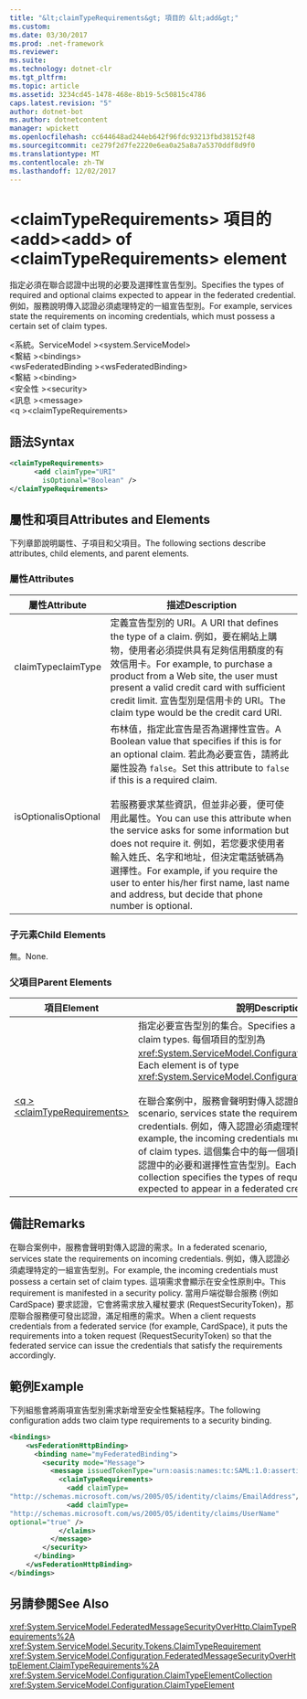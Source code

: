 ```yaml
---
title: "&lt;claimTypeRequirements&gt; 項目的 &lt;add&gt;"
ms.custom: 
ms.date: 03/30/2017
ms.prod: .net-framework
ms.reviewer: 
ms.suite: 
ms.technology: dotnet-clr
ms.tgt_pltfrm: 
ms.topic: article
ms.assetid: 3234cd45-1478-468e-8b19-5c50815c4786
caps.latest.revision: "5"
author: dotnet-bot
ms.author: dotnetcontent
manager: wpickett
ms.openlocfilehash: cc644648ad244eb642f96fdc93213fbd38152f48
ms.sourcegitcommit: ce279f2d7fe2220e6ea0a25a8a7a5370ddf8d9f0
ms.translationtype: MT
ms.contentlocale: zh-TW
ms.lasthandoff: 12/02/2017
---
```

# <a name="ltaddgt-of-ltclaimtyperequirementsgt-element"></a><span data-ttu-id="47ed7-102">&lt;claimTypeRequirements&gt; 項目的 &lt;add&gt;</span><span class="sxs-lookup"><span data-stu-id="47ed7-102">&lt;add&gt; of &lt;claimTypeRequirements&gt; element</span></span>
<span data-ttu-id="47ed7-103">指定必須在聯合認證中出現的必要及選擇性宣告型別。</span><span class="sxs-lookup"><span data-stu-id="47ed7-103">Specifies the types of required and optional claims expected to appear in the federated credential.</span></span> <span data-ttu-id="47ed7-104">例如，服務說明傳入認證必須處理特定的一組宣告型別。</span><span class="sxs-lookup"><span data-stu-id="47ed7-104">For example, services state the requirements on incoming credentials, which must possess a certain set of claim types.</span></span>  
  
 <span data-ttu-id="47ed7-105">\<系統。ServiceModel ></span><span class="sxs-lookup"><span data-stu-id="47ed7-105">\<system.ServiceModel></span></span>  
<span data-ttu-id="47ed7-106">\<繫結 ></span><span class="sxs-lookup"><span data-stu-id="47ed7-106">\<bindings></span></span>  
<span data-ttu-id="47ed7-107">\<wsFederatedBinding ></span><span class="sxs-lookup"><span data-stu-id="47ed7-107">\<wsFederatedBinding></span></span>  
<span data-ttu-id="47ed7-108">\<繫結 ></span><span class="sxs-lookup"><span data-stu-id="47ed7-108">\<binding></span></span>  
<span data-ttu-id="47ed7-109">\<安全性 ></span><span class="sxs-lookup"><span data-stu-id="47ed7-109">\<security></span></span>  
<span data-ttu-id="47ed7-110">\<訊息 ></span><span class="sxs-lookup"><span data-stu-id="47ed7-110">\<message></span></span>  
<span data-ttu-id="47ed7-111">\<q ></span><span class="sxs-lookup"><span data-stu-id="47ed7-111">\<claimTypeRequirements></span></span>  
  
## <a name="syntax"></a><span data-ttu-id="47ed7-112">語法</span><span class="sxs-lookup"><span data-stu-id="47ed7-112">Syntax</span></span>  
  
```xml  
<claimTypeRequirements>  
      <add claimType="URI"  
        isOptional="Boolean" />  
</claimTypeRequirements>  
```  
  
## <a name="attributes-and-elements"></a><span data-ttu-id="47ed7-113">屬性和項目</span><span class="sxs-lookup"><span data-stu-id="47ed7-113">Attributes and Elements</span></span>  
 <span data-ttu-id="47ed7-114">下列章節說明屬性、子項目和父項目。</span><span class="sxs-lookup"><span data-stu-id="47ed7-114">The following sections describe attributes, child elements, and parent elements.</span></span>  
  
### <a name="attributes"></a><span data-ttu-id="47ed7-115">屬性</span><span class="sxs-lookup"><span data-stu-id="47ed7-115">Attributes</span></span>  
  
|<span data-ttu-id="47ed7-116">屬性</span><span class="sxs-lookup"><span data-stu-id="47ed7-116">Attribute</span></span>|<span data-ttu-id="47ed7-117">描述</span><span class="sxs-lookup"><span data-stu-id="47ed7-117">Description</span></span>|  
|---------------|-----------------|  
|<span data-ttu-id="47ed7-118">claimType</span><span class="sxs-lookup"><span data-stu-id="47ed7-118">claimType</span></span>|<span data-ttu-id="47ed7-119">定義宣告型別的 URI。</span><span class="sxs-lookup"><span data-stu-id="47ed7-119">A URI that defines the type of a claim.</span></span> <span data-ttu-id="47ed7-120">例如，要在網站上購物，使用者必須提供具有足夠信用額度的有效信用卡。</span><span class="sxs-lookup"><span data-stu-id="47ed7-120">For example, to purchase a product from a Web site, the user must present a valid credit card with sufficient credit limit.</span></span> <span data-ttu-id="47ed7-121">宣告型別是信用卡的 URI。</span><span class="sxs-lookup"><span data-stu-id="47ed7-121">The claim type would be the credit card URI.</span></span>|  
|<span data-ttu-id="47ed7-122">isOptional</span><span class="sxs-lookup"><span data-stu-id="47ed7-122">isOptional</span></span>|<span data-ttu-id="47ed7-123">布林值，指定此宣告是否為選擇性宣告。</span><span class="sxs-lookup"><span data-stu-id="47ed7-123">A Boolean value that specifies if this is for an optional claim.</span></span> <span data-ttu-id="47ed7-124">若此為必要宣告，請將此屬性設為 `false`。</span><span class="sxs-lookup"><span data-stu-id="47ed7-124">Set this attribute to `false` if this is a required claim.</span></span><br /><br /> <span data-ttu-id="47ed7-125">若服務要求某些資訊，但並非必要，便可使用此屬性。</span><span class="sxs-lookup"><span data-stu-id="47ed7-125">You can use this attribute when the service asks for some information but does not require it.</span></span> <span data-ttu-id="47ed7-126">例如，若您要求使用者輸入姓氏、名字和地址，但決定電話號碼為選擇性。</span><span class="sxs-lookup"><span data-stu-id="47ed7-126">For example, if you require the user to enter his/her first name, last name and address, but decide that phone number is optional.</span></span>|  
  
### <a name="child-elements"></a><span data-ttu-id="47ed7-127">子元素</span><span class="sxs-lookup"><span data-stu-id="47ed7-127">Child Elements</span></span>  
 <span data-ttu-id="47ed7-128">無。</span><span class="sxs-lookup"><span data-stu-id="47ed7-128">None.</span></span>  
  
### <a name="parent-elements"></a><span data-ttu-id="47ed7-129">父項目</span><span class="sxs-lookup"><span data-stu-id="47ed7-129">Parent Elements</span></span>  
  
|<span data-ttu-id="47ed7-130">項目</span><span class="sxs-lookup"><span data-stu-id="47ed7-130">Element</span></span>|<span data-ttu-id="47ed7-131">說明</span><span class="sxs-lookup"><span data-stu-id="47ed7-131">Description</span></span>|  
|-------------|-----------------|  
|[<span data-ttu-id="47ed7-132">\<q ></span><span class="sxs-lookup"><span data-stu-id="47ed7-132">\<claimTypeRequirements></span></span>](../../../../../docs/framework/configure-apps/file-schema/wcf/claimtyperequirements-for-message.md)|<span data-ttu-id="47ed7-133">指定必要宣告型別的集合。</span><span class="sxs-lookup"><span data-stu-id="47ed7-133">Specifies a collection of required claim types.</span></span> <span data-ttu-id="47ed7-134">每個項目的型別為 <xref:System.ServiceModel.Configuration.ClaimTypeElement>。</span><span class="sxs-lookup"><span data-stu-id="47ed7-134">Each element is of type <xref:System.ServiceModel.Configuration.ClaimTypeElement>.</span></span><br /><br /> <span data-ttu-id="47ed7-135">在聯合案例中，服務會聲明對傳入認證的需求。</span><span class="sxs-lookup"><span data-stu-id="47ed7-135">In a federated scenario, services state the requirements on incoming credentials.</span></span> <span data-ttu-id="47ed7-136">例如，傳入認證必須處理特定的一組宣告型別。</span><span class="sxs-lookup"><span data-stu-id="47ed7-136">For example, the incoming credentials must possess a certain set of claim types.</span></span> <span data-ttu-id="47ed7-137">這個集合中的每一個項目都會指定要顯示在聯合認證中的必要和選擇性宣告型別。</span><span class="sxs-lookup"><span data-stu-id="47ed7-137">Each element in this collection specifies the types of required and optional claims expected to appear in a federated credential.</span></span>|  
  
## <a name="remarks"></a><span data-ttu-id="47ed7-138">備註</span><span class="sxs-lookup"><span data-stu-id="47ed7-138">Remarks</span></span>  
 <span data-ttu-id="47ed7-139">在聯合案例中，服務會聲明對傳入認證的需求。</span><span class="sxs-lookup"><span data-stu-id="47ed7-139">In a federated scenario, services state the requirements on incoming credentials.</span></span> <span data-ttu-id="47ed7-140">例如，傳入認證必須處理特定的一組宣告型別。</span><span class="sxs-lookup"><span data-stu-id="47ed7-140">For example, the incoming credentials must possess a certain set of claim types.</span></span> <span data-ttu-id="47ed7-141">這項需求會顯示在安全性原則中。</span><span class="sxs-lookup"><span data-stu-id="47ed7-141">This requirement is manifested in a security policy.</span></span> <span data-ttu-id="47ed7-142">當用戶端從聯合服務 (例如 CardSpace) 要求認證，它會將需求放入權杖要求 (RequestSecurityToken)，那麼聯合服務便可發出認證，滿足相應的需求。</span><span class="sxs-lookup"><span data-stu-id="47ed7-142">When a client requests credentials from a federated service (for example, CardSpace), it puts the requirements into a token request (RequestSecurityToken) so that the federated service can issue the credentials that satisfy the requirements accordingly.</span></span>  
  
## <a name="example"></a><span data-ttu-id="47ed7-143">範例</span><span class="sxs-lookup"><span data-stu-id="47ed7-143">Example</span></span>  
 <span data-ttu-id="47ed7-144">下列組態會將兩項宣告型別需求新增至安全性繫結程序。</span><span class="sxs-lookup"><span data-stu-id="47ed7-144">The following configuration adds two claim type requirements to a security binding.</span></span>  
  
```xml  
<bindings>  
    <wsFederationHttpBinding>  
      <binding name="myFederatedBinding">  
        <security mode="Message">  
          <message issuedTokenType="urn:oasis:names:tc:SAML:1.0:assertion">  
            <claimTypeRequirements>  
              <add claimType=  
"http://schemas.microsoft.com/ws/2005/05/identity/claims/EmailAddress"/>  
              <add claimType=  
"http://schemas.microsoft.com/ws/2005/05/identity/claims/UserName"    
optional="true" />  
            </claims>  
          </message>  
        </security>  
      </binding>  
    </wsFederationHttpBinding>  
</bindings>  
```  
  
## <a name="see-also"></a><span data-ttu-id="47ed7-145">另請參閱</span><span class="sxs-lookup"><span data-stu-id="47ed7-145">See Also</span></span>  
 <xref:System.ServiceModel.FederatedMessageSecurityOverHttp.ClaimTypeRequirements%2A>  
 <xref:System.ServiceModel.Security.Tokens.ClaimTypeRequirement>  
 <xref:System.ServiceModel.Configuration.FederatedMessageSecurityOverHttpElement.ClaimTypeRequirements%2A>  
 <xref:System.ServiceModel.Configuration.ClaimTypeElementCollection>  
 <xref:System.ServiceModel.Configuration.ClaimTypeElement>
